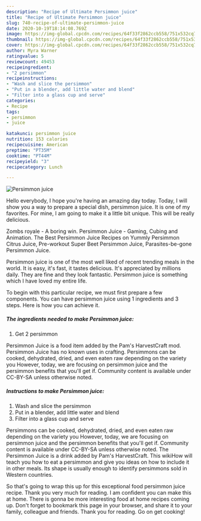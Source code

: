 ```yaml
---
description: "Recipe of Ultimate Persimmon juice"
title: "Recipe of Ultimate Persimmon juice"
slug: 740-recipe-of-ultimate-persimmon-juice
date: 2020-10-19T18:14:08.769Z
image: https://img-global.cpcdn.com/recipes/64f33f2862ccb558/751x532cq70/persimmon-juice-recipe-main-photo.jpg
thumbnail: https://img-global.cpcdn.com/recipes/64f33f2862ccb558/751x532cq70/persimmon-juice-recipe-main-photo.jpg
cover: https://img-global.cpcdn.com/recipes/64f33f2862ccb558/751x532cq70/persimmon-juice-recipe-main-photo.jpg
author: Myra Warner
ratingvalue: 5
reviewcount: 49453
recipeingredient:
- "2 persimmon"
recipeinstructions:
- "Wash and slice the persimmon"
- "Put in a blender, add little water and blend"
- "Filter into a glass cup and serve"
categories:
- Recipe
tags:
- persimmon
- juice

katakunci: persimmon juice 
nutrition: 153 calories
recipecuisine: American
preptime: "PT35M"
cooktime: "PT44M"
recipeyield: "3"
recipecategory: Lunch

---
```



![Persimmon juice](https://img-global.cpcdn.com/recipes/64f33f2862ccb558/751x532cq70/persimmon-juice-recipe-main-photo.jpg)

Hello everybody, I hope you're having an amazing day today. Today, I will show you a way to prepare a special dish, persimmon juice. It is one of my favorites. For mine, I am going to make it a little bit unique. This will be really delicious.

Zombs royale - A boring win. Persimmon Juice - Gaming, Cubing and Animation. The Best Persimmon Juice Recipes on Yummly Persimmon Citrus Juice, Pre-workout Super Beet Persimmon Juice, Parasites-be-gone Persimmon Juice.

Persimmon juice is one of the most well liked of recent trending meals in the world. It is easy, it's fast, it tastes delicious. It's appreciated by millions daily. They are fine and they look fantastic. Persimmon juice is something which I have loved my entire life.


To begin with this particular recipe, we must first prepare a few components. You can have persimmon juice using 1 ingredients and 3 steps. Here is how you can achieve it.

<!--inarticleads1-->

##### The ingredients needed to make Persimmon juice:

1. Get 2 persimmon


Persimmon Juice is a food item added by the Pam&#39;s HarvestCraft mod. Persimmon Juice has no known uses in crafting. Persimmons can be cooked, dehydrated, dried, and even eaten raw depending on the variety you However, today, we are focusing on persimmon juice and the persimmon benefits that you&#39;ll get if. Community content is available under CC-BY-SA unless otherwise noted. 

<!--inarticleads2-->

##### Instructions to make Persimmon juice:

1. Wash and slice the persimmon
1. Put in a blender, add little water and blend
1. Filter into a glass cup and serve


Persimmons can be cooked, dehydrated, dried, and even eaten raw depending on the variety you However, today, we are focusing on persimmon juice and the persimmon benefits that you&#39;ll get if. Community content is available under CC-BY-SA unless otherwise noted. The Persimmon Juice is a drink added by Pam&#39;s HarvestCraft. This wikiHow will teach you how to eat a persimmon and give you ideas on how to include it in other meals. Its shape is usually enough to identify persimmons sold in Western countries. 

So that's going to wrap this up for this exceptional food persimmon juice recipe. Thank you very much for reading. I am confident you can make this at home. There is gonna be more interesting food at home recipes coming up. Don't forget to bookmark this page in your browser, and share it to your family, colleague and friends. Thank you for reading. Go on get cooking!
